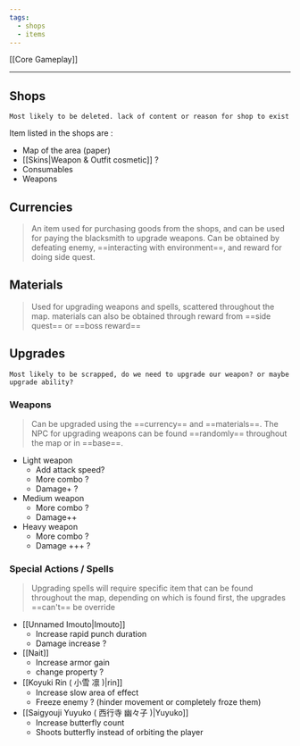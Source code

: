 ```yaml
---
tags:
  - shops
  - items
---
```

[[Core Gameplay]]

---

## Shops
	Most likely to be deleted. lack of content or reason for shop to exist

Item listed in the shops are :
- Map of the area (paper)
- [[Skins|Weapon & Outfit cosmetic]] ? 
- Consumables
- Weapons

## Currencies
> An item used for purchasing goods from the shops, and can be used for paying the blacksmith to upgrade weapons. Can be obtained by defeating enemy, ==interacting with environment==, and reward for doing side quest.

## Materials
> Used for upgrading weapons and spells, scattered throughout the map. materials can also be obtained through reward from ==side quest== or ==boss reward==

## Upgrades
	Most likely to be scrapped, do we need to upgrade our weapon? or maybe upgrade ability?

### Weapons
> Can be upgraded using the ==currency== and ==materials==. The NPC for upgrading weapons can be found ==randomly== throughout the map or in ==base==.

- Light weapon 
	- Add attack speed?
	- More combo ?
	- Damage+ ?
- Medium weapon
	- More combo ?
	- Damage++ 
- Heavy weapon
	- More combo ?
	- Damage +++ ? 

### Special Actions / Spells
> Upgrading spells will require specific item that can be found throughout the map, depending on which is found first, the upgrades ==can't== be override

- [[Unnamed Imouto|Imouto]]
	- Increase rapid punch  duration
	- Damage increase ?
- [[Nait]]
	- Increase armor gain
	- change property ?
- [[Koyuki Rin ( 小雪 凛 )|rin]]
	- Increase slow area of effect
	- Freeze enemy ? (hinder movement or completely froze them)
- [[Saigyouji Yuyuko ( 西行寺 幽々子 )|Yuyuko]]
	- Increase butterfly count
	- Shoots butterfly instead of orbiting the player